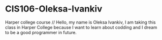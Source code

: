 # CIS106-Oleksa-Ivankiv
Harper college course
// Hello, my name is Oleksa Ivankiv, I am taking this class in Harper College because I want to learn about codding and I dream to be a good programmer in future.
